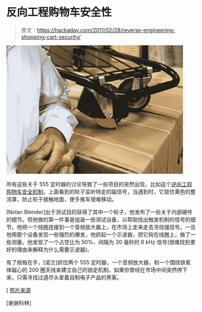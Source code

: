 # 反向工程购物车安全性

> 原文：<https://hackaday.com/2011/02/28/reverse-engineering-shopping-cart-security/>

![](img/b87c8503ae39d00439f874ed7529a880.png "reverse-engineering-shopping-cart-security")

所有这些关于 555 定时器的讨论导致了一些项目的突然出现，比如这个[逆向工程购物车安全机制](http://www.woodmann.com/fravia/nola_wheel.htm)。上面看到的轮子监听特定的磁信号，当遇到时，它锁住黄色的整流罩，防止轮子接触地面，使手推车很难移动。

[Nolan Blender]出于测试目的获得了其中一个轮子，他发布了一些关于内部硬件的细节。但他做的第一件事是组装一些测试设备，以帮助找出触发机制的信号的细节。他把一个线圈连接到一个音频放大器上，在市场上走来走去寻找强信号。一旦他用那个设备发现一些强烈的爆发，他抓起一个示波器，把它钩在线圈上，做了一些测量。他发现了一个占空比为 50%、间隔为 30 毫秒的 8 kHz 信号(很难找到更好的理由来解释为什么需要示波器)。

有了规格在手，[诺兰]抓住两个 555 定时器，一个音频放大器，和一个围绕铁氧体磁心的 200 圈天线来建立自己的锁定机制。如果你曾经在市场中间突然停下来，只需寻找过道尽头拿着自制电子产品的黑客。

[ [照片来源](http://www.nctimes.com/business/article_60842fb7-0cdd-5831-ab93-7c599e1625dd.html)

[谢谢科林]